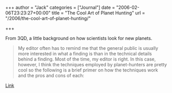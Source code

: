+++
author = "Jack"
categories = ["Journal"]
date = "2006-02-06T23:23:27+00:00"
title = "The Cool Art of Planet Hunting"
url = "/2006/the-cool-art-of-planet-hunting/"

+++

From 3QD, a little background on how scientists look for new planets. 

> My editor often has to remind me that the general public is usually more interested in what a finding is than in the technical details behind a finding. Most of the time, my editor is right. In this case, however, I think the techniques employed by planet-hunters are pretty cool so the following is a brief primer on how the techniques work and the pros and cons of each: 

[Link](http://3quarksdaily.blogs.com/3quarksdaily/2006/02/poison_in_the_i.html)
